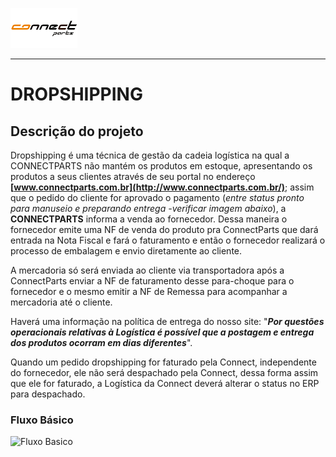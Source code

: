 ![](/assets/LogoConnectParts.png)

---

# DROPSHIPPING

## Descrição do projeto

Dropshipping é uma técnica de gestão da cadeia logística na qual a CONNECTPARTS não mantém os produtos em estoque, apresentando os produtos a seus clientes através de seu portal no endereço **[www.connectparts.com.br](http://www.connectparts.com.br/)**; assim que o pedido do cliente for aprovado o pagamento (_entre status pronto para manuseio e preparando entrega -verificar imagem abaixo_), a **CONNECTPARTS** informa a venda ao fornecedor. Dessa maneira o fornecedor emite uma NF de venda do produto pra ConnectParts que dará entrada na Nota Fiscal e fará o faturamento e então o fornecedor realizará o processo de embalagem e envio diretamente ao cliente. 

A mercadoria só será enviada ao cliente via transportadora após a ConnectParts enviar a NF de faturamento desse para-choque para o fornecedor e o mesmo emitir a NF de Remessa para acompanhar a mercadoria até o cliente.

Haverá uma informação na política de entrega do nosso site: "**_Por questões operacionais relativas à Logística é possível que a postagem e entrega dos produtos ocorram em dias diferentes_**".

Quando um pedido dropshipping for faturado pela Connect, independente do fornecedor, ele não será despachado pela Connect, dessa forma assim que ele for  faturado, a Logística da Connect deverá alterar o status no ERP para despachado.

### Fluxo Básico

<!--![Fluxo Basico](/assets/FluxoBásico.png)-->
![Fluxo Basico](/assets/FluxoBásicoNew.png)

